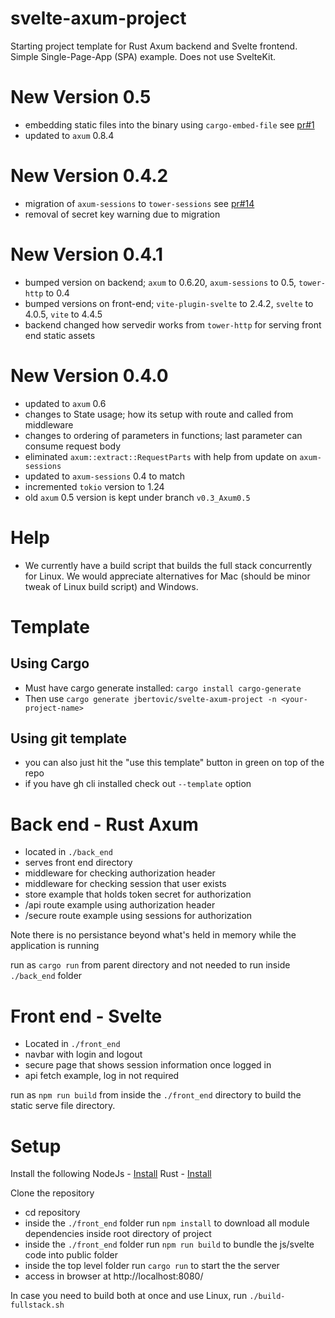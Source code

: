# svelte-axum-project

Starting project template for Rust Axum backend and Svelte frontend.  Simple Single-Page-App (SPA) example.  Does not use SvelteKit.

# New Version 0.5
- embedding static files into the binary using `cargo-embed-file` see [pr#1](https://github.com/AndreiBozantan/svelte-axum-project/pull/1)
- updated to `axum` 0.8.4

# New Version 0.4.2
- migration of `axum-sessions` to `tower-sessions` see [pr#14](https://github.com/jbertovic/svelte-axum-project/pull/14)
- removal of secret key warning due to migration

# New Version 0.4.1
- bumped version on backend; `axum` to 0.6.20, `axum-sessions` to 0.5, `tower-http` to 0.4
- bumped versions on front-end; `vite-plugin-svelte` to 2.4.2, `svelte` to 4.0.5, `vite` to 4.4.5
- backend changed how servedir works from `tower-http` for serving front end static assets

# New Version 0.4.0
  - updated to `axum` 0.6
  - changes to State usage; how its setup with route and called from middleware
  - changes to ordering of parameters in functions; last parameter can consume request body
  - eliminated `axum::extract::RequestParts` with help from update on `axum-sessions`
- updated to `axum-sessions` 0.4 to match
- incremented `tokio` version to 1.24
- old `axum` 0.5 version is kept under branch `v0.3_Axum0.5`

# Help
- We currently have a build script that builds the full stack concurrently for Linux. We would appreciate alternatives for Mac (should be minor tweak of Linux build script) and Windows.

# Template
## Using Cargo
- Must have cargo generate installed: `cargo install cargo-generate`
- Then use `cargo generate jbertovic/svelte-axum-project -n <your-project-name>`

## Using git template
- you can also just hit the "use this template" button in green on top of the repo
- if you have gh cli installed check out `--template` option

# Back end - Rust Axum
- located in `./back_end`
- serves front end directory
- middleware for checking authorization header
- middleware for checking session that user exists
- store example that holds token secret for authorization
- /api route example using authorization header
- /secure route example using sessions for authorization

Note there is no persistance beyond what's held in memory while the application is running

run as `cargo run` from parent directory and not needed to run inside `./back_end` folder

# Front end - Svelte
- Located in `./front_end`
- navbar with login and logout
- secure page that shows session information once logged in
- api fetch example, log in not required

run as `npm run build` from inside the `./front_end` directory to build the static serve file directory.

# Setup

Install the following
NodeJs - [Install](https://nodejs.org/en/download/)
Rust  - [Install](https://www.rust-lang.org/tools/install)

Clone the repository
- cd repository
- inside the `./front_end` folder run `npm install` to download all module dependencies inside root directory of project
- inside the `./front_end` folder run `npm run build` to bundle the js/svelte code into public folder
- inside the top level folder run `cargo run` to start the the server
- access in browser at http://localhost:8080/

In case you need to build both at once and use Linux, run `./build-fullstack.sh`